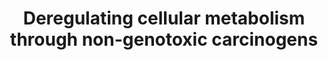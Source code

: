 ---
annotations:
- id: DOID:162
  parent: disease of cellular proliferation
  type: Disease Ontology
  value: cancer
- id: PW:0000605
  parent: disease pathway
  type: Pathway Ontology
  value: cancer pathway
- id: CL:0001064
  type: Cell Type Ontology
  value: malignant cell
authors:
- Ana&iuml;s Van Marsenille
- AlexanderPico
citedin: ''
communities: []
description: 'Pathway representing the non-genotoxic induction, through doxycycline
  and FCCP, of the hallmark of cancer deregulating cellular metabolism. This pathway
  mainly focuses on the role of the mitochondria and it''s dysregulation.  '
last-edited: 2025-08-16
ndex: null
organisms:
- Homo sapiens
redirect_from:
- /index.php/Pathway:WP5571
- /instance/WP5571
- /instance/WP5571_r140367
revision: r140367
schema-jsonld:
- '@context': https://schema.org/
  '@id': https://wikipathways.github.io/pathways/WP5571.html
  '@type': Dataset
  creator:
    '@type': Organization
    name: WikiPathways
  description: 'Pathway representing the non-genotoxic induction, through doxycycline
    and FCCP, of the hallmark of cancer deregulating cellular metabolism. This pathway
    mainly focuses on the role of the mitochondria and it''s dysregulation.  '
  keywords:
  - AKT1
  - AMPK
  - ATF4
  - CLPP
  - Class IIa HDACs
  - Doxycycline
  - EIF2A
  - FCCP
  - FOXO1
  - GDF15
  - HSPD1
  - IRS1
  - LARS1
  - LAT1
  - LONP1
  - LONP2
  - MARS1
  - MTORC1
  - MYC
  - OMA1
  - PHB1
  - PHB2
  - PI3K
  - SESN2
  - TRAP1
  - TSC1
  - TSC2
  - leucine
  - mTORC2
  license: CC0
  name: Deregulating cellular metabolism through non-genotoxic carcinogens
seo: CreativeWork
title: Deregulating cellular metabolism through non-genotoxic carcinogens
wpid: WP5571
---